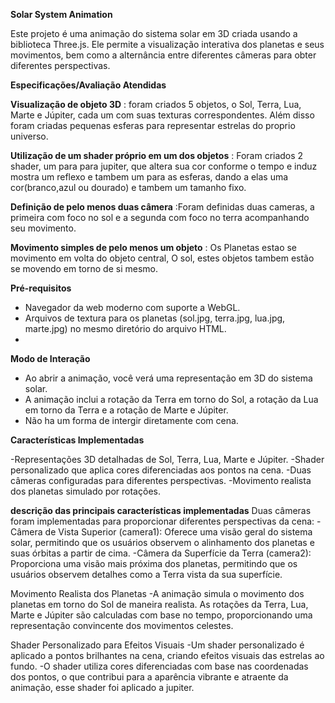 **Solar System Animation**

Este projeto é uma animação do sistema solar em 3D criada usando a biblioteca Three.js. Ele permite a visualização interativa dos planetas e seus movimentos, bem como a alternância entre diferentes câmeras para obter diferentes perspectivas.

**Especificações/Avaliação Atendidas**

 **Visualização de objeto 3D** : foram criados 5 objetos, o Sol, Terra, Lua, Marte e Júpiter, cada um com suas texturas correspondentes. Além disso foram criadas pequenas esferas para representar estrelas do proprio universo.

 **Utilização de um shader próprio em um dos objetos** : Foram criados 2 shader, um para para jupiter, que altera sua cor conforme o tempo e induz mostra um reflexo e tambem um para as esferas, dando a elas uma cor(branco,azul ou dourado) e tambem um tamanho fixo.

 **Definição de pelo menos duas câmera** :Foram definidas duas cameras, a primeira com foco no sol e a segunda com foco no terra acompanhando seu movimento.

 **Movimento simples de pelo menos um objeto** : Os Planetas estao se movimento em volta do objeto central, O sol, estes objetos tambem estão se movendo em torno de si mesmo.

 **Pré-requisitos**
- Navegador da web moderno com suporte a WebGL.
- Arquivos de textura para os planetas (sol.jpg, terra.jpg, lua.jpg, marte.jpg) no mesmo diretório do arquivo HTML.
- 
**Modo de Interação**
- Ao abrir a animação, você verá uma representação em 3D do sistema solar.
- A animação inclui a rotação da Terra em torno do Sol, a rotação da Lua em torno da Terra e a rotação de Marte e Júpiter.
- Não ha um forma de intergir diretamente com cena.

**Características Implementadas**

-Representações 3D detalhadas de Sol, Terra, Lua, Marte e Júpiter.
-Shader personalizado que aplica cores diferenciadas aos pontos na cena.
-Duas câmeras configuradas para diferentes perspectivas.
-Movimento realista dos planetas simulado por rotações.

**descrição das principais características implementadas**
Duas câmeras foram implementadas para proporcionar diferentes perspectivas da cena:
        -Câmera de Vista Superior (camera1): Oferece uma visão geral do sistema solar, permitindo que os usuários observem o alinhamento dos    planetas e suas órbitas a partir de cima.
        -Câmera da Superfície da Terra (camera2): Proporciona uma visão mais próxima dos planetas, permitindo que os usuários observem detalhes como a Terra vista da sua superfície.

Movimento Realista dos Planetas
        -A animação simula o movimento dos planetas em torno do Sol de maneira realista. As rotações da Terra, Lua, Marte e Júpiter são calculadas com base no tempo, proporcionando uma representação convincente dos movimentos celestes.

Shader Personalizado para Efeitos Visuais
        -Um shader personalizado é aplicado a pontos brilhantes na cena, criando efeitos visuais das estrelas ao fundo. 
        -O shader utiliza cores diferenciadas com base nas coordenadas dos pontos, o que contribui para a aparência vibrante e atraente da animação, esse shader foi aplicado a jupiter.

 


